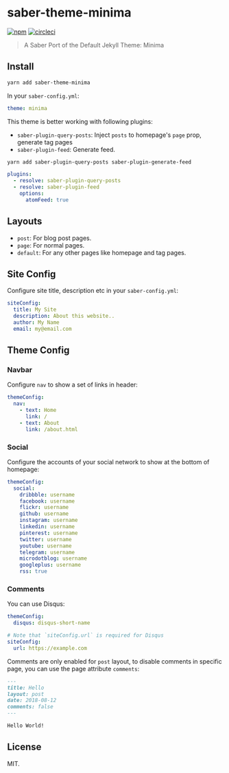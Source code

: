 # saber-theme-minima

[![npm](https://badgen.net/npm/v/saber-theme-minima)](https://npm.im/saber-theme-minima) [![circleci](https://badgen.net/circleci/github/egoist/saber-theme-minima/master)](https://circleci.com/gh/egoist/saber-theme-minima)

> A Saber Port of the Default Jekyll Theme: Minima

## Install

```bash
yarn add saber-theme-minima
```

In your `saber-config.yml`:

```yml
theme: minima
```

This theme is better working with following plugins:

- `saber-plugin-query-posts`: Inject `posts` to homepage's `page` prop, generate tag pages
- `saber-plugin-feed`: Generate feed.

```bash
yarn add saber-plugin-query-posts saber-plugin-generate-feed
```

```yml
plugins:
  - resolve: saber-plugin-query-posts
  - resolve: saber-plugin-feed
    options:
      atomFeed: true
```

## Layouts

- `post`: For blog post pages.
- `page`: For normal pages.
- `default`: For any other pages like homepage and tag pages.

## Site Config

Configure site title, description etc in your `saber-config.yml`:

```yml
siteConfig:
  title: My Site
  description: About this website..
  author: My Name
  email: my@email.com
```

## Theme Config

### Navbar

Configure `nav` to show a set of links in header:

```yml
themeConfig:
  nav:
    - text: Home
      link: /
    - text: About
      link: /about.html
```

### Social

Configure the accounts of your social network to show at the bottom of homepage:

```yml
themeConfig:
  social:
    dribbble: username
    facebook: username
    flickr: username
    github: username
    instagram: username
    linkedin: username
    pinterest: username
    twitter: username
    youtube: username
    telegram: username
    microdotblog: username
    googleplus: username
    rss: true 
```

### Comments

You can use Disqus:

```yml
themeConfig:
  disqus: disqus-short-name

# Note that `siteConfig.url` is required for Disqus
siteConfig:
  url: https://example.com
```

Comments are only enabled for `post` layout, to disable comments in specific page, you can use the page attribute `comments`:

```markdown
---
title: Hello
layout: post
date: 2018-08-12
comments: false
---

Hello World!
```

## License

MIT.
